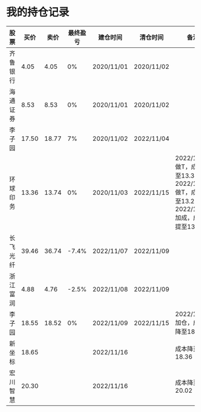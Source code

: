 # 我的持仓记录



| 股票     | 买价  | 卖价  | 最终盈亏 | 建仓时间   | 清仓时间   | 备注                                                         |
| -------- | ----- | ----- | -------- | ---------- | ---------- | ------------------------------------------------------------ |
| 齐鲁银行 | 4.05  | 4.05  | 0%       | 2020/11/01 | 2020/11/02 |                                                              |
| 海通证券 | 8.53  | 8.53  | 0%       | 2020/11/01 | 2020/11/02 |                                                              |
| 李子园   | 17.50 | 18.77 | 7%       | 2020/11/02 | 2022/11/04 |                                                              |
| 环球印务 | 13.36 | 13.74 | 0%       | 2020/11/03 | 2022/11/15 | 2022/11/04做T，成本降至13.33<br />2022/11/07做T，成本降至13.22<br />2022/11/11加成，成本提至13.73 |
| 长飞光纤 | 39.46 | 36.74 | -7.4%    | 2022/11/07 | 2022/11/09 |                                                              |
| 浙江富润 | 4.88  | 4.76  | -2.5%    | 2022/11/08 | 2022/11/09 |                                                              |
| 李子园   | 18.55 | 18.52 | 0%       | 2022/11/09 | 2022/11/15 | 2022/11/10加仓，成本降至18.50                                |
| 新坐标   | 18.65 |       |          | 2022/11/16 |            | 成本降至18.36                                                |
| 宏川智慧 | 20.30 |       |          | 2022/11/16 |            | 成本降至20.02                                                |

